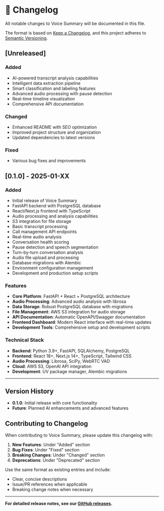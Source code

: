 # 📝 Changelog

All notable changes to Voice Summary will be documented in this file.

The format is based on [Keep a Changelog](https://keepachangelog.com/en/1.0.0/),
and this project adheres to [Semantic Versioning](https://semver.org/spec/v2.0.0.html).

## [Unreleased]

### Added
- AI-powered transcript analysis capabilities
- Intelligent data extraction pipeline
- Smart classification and labeling features
- Advanced audio processing with pause detection
- Real-time timeline visualization
- Comprehensive API documentation

### Changed
- Enhanced README with SEO optimization
- Improved project structure and organization
- Updated dependencies to latest versions

### Fixed
- Various bug fixes and improvements

## [0.1.0] - 2025-01-XX

### Added
- Initial release of Voice Summary
- FastAPI backend with PostgreSQL database
- React/Next.js frontend with TypeScript
- Audio processing and analysis capabilities
- S3 integration for file storage
- Basic transcript processing
- Call management API endpoints
- Real-time audio analysis
- Conversation health scoring
- Pause detection and speech segmentation
- Turn-by-turn conversation analysis
- Audio file upload and processing
- Database migrations with Alembic
- Environment configuration management
- Development and production setup scripts

### Features
- **Core Platform**: FastAPI + React + PostgreSQL architecture
- **Audio Processing**: Advanced audio analysis with librosa
- **Data Storage**: Robust PostgreSQL database with migrations
- **File Management**: AWS S3 integration for audio storage
- **API Documentation**: Automatic OpenAPI/Swagger documentation
- **Frontend Dashboard**: Modern React interface with real-time updates
- **Development Tools**: Comprehensive setup and development scripts

### Technical Stack
- **Backend**: Python 3.9+, FastAPI, SQLAlchemy, PostgreSQL
- **Frontend**: React 18+, Next.js 14+, TypeScript, Tailwind CSS
- **Audio Processing**: Librosa, SciPy, WebRTC VAD
- **Cloud**: AWS S3, OpenAI API integration
- **Development**: UV package manager, Alembic migrations

---

## Version History

- **0.1.0**: Initial release with core functionality
- **Future**: Planned AI enhancements and advanced features

## Contributing to Changelog

When contributing to Voice Summary, please update this changelog with:

1. **New Features**: Under "Added" section
2. **Bug Fixes**: Under "Fixed" section  
3. **Breaking Changes**: Under "Changed" section
4. **Deprecations**: Under "Deprecated" section

Use the same format as existing entries and include:
- Clear, concise descriptions
- Issue/PR references when applicable
- Breaking change notes when necessary

---

**For detailed release notes, see our [GitHub releases](https://github.com/yourusername/voicesummary/releases).**

